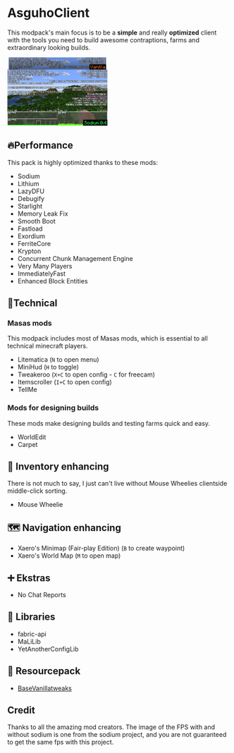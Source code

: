 # AsguhoClient
This modpack's main focus is to be a **simple** and really **optimized** client with the tools you need to build awesome contraptions, farms and extraordinary looking builds.

<img src="https://github.com/Asguho/AsguhoClient/blob/main/docs/schematic.png" align="right" alt="" style="width:45%;"/>
<img src="https://github.com/Asguho/AsguhoClient/blob/main/docs/sodiumFPS.png" alt="" style="width:45%;"/>

## 🔥Performance
This pack is highly optimized thanks to these mods: 

- Sodium
- Lithium
- LazyDFU
- Debugify
- Starlight
- Memory Leak Fix
- Smooth Boot
- Fastload
- Exordium
- FerriteCore
- Krypton
- Concurrent Chunk Management Engine 
- Very Many Players
- ImmediatelyFast
- Enhanced Block Entities
## 🔧Technical
### Masas mods
This modpack includes most of Masas mods, which is essential to all technical minecraft players.

- Litematica (```N``` to open menu)
- MiniHud (```H``` to toggle)
- Tweakeroo (```X+C``` to open config - ```C``` for freecam)
- Itemscroller (```I+C``` to open config)
- TellMe
### Mods for designing builds
These mods make designing builds and testing farms quick and easy.

- WorldEdit
- Carpet
## 🎒 Inventory enhancing
There is not much to say, I just can't live without Mouse Wheelies clientside middle-click sorting.

- Mouse Wheelie
## 🗺️ Navigation enhancing

- Xaero's Minimap (Fair-play Edition) (```B``` to create waypoint)
- Xaero's World Map (```M``` to open map)
## ➕ Ekstras

- No Chat Reports
## 📑 Libraries

- fabric-api
- MaLiLib
- YetAnotherConfigLib
## 🎨 Resourcepack

- [BaseVanillatweaks](https://vanillatweaks.net/share/#ZN4rKG)

## Credit
Thanks to all the amazing mod creators.
The image of the FPS with and without sodium is one from the sodium project, and you are not guaranteed to get the same fps with this project.
